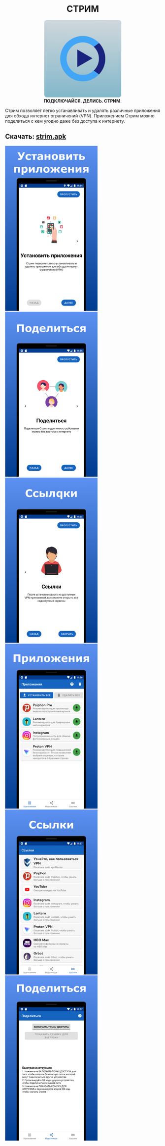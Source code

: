 <div align='center'>
  <br>
  <h1>СТРИМ</h1>
  <img src="./app_icon.png" width="250">
  <br>
  <b>ПОДКЛЮЧАЙСЯ. ДЕЛИСЬ. СТРИМ.</b>
</div>

Стрим позволяет легко устанавливать и удалять различные приложения для обхода интернет ограничений (VPN). 
Приложением Стрим можно поделиться с кем угодно даже без доступа к интернету. 

## Скачать: [strim.apk](https://github.com/StrimConnected/Strim/releases/download/1.0.0/strim.apk)

<img src="./screenshot_01_no_alpha.png" width="300"> <img src="./screenshot_02_no_alpha.png" width="300">
<img src="./screenshot_03_no_alpha.png" width="300"> <img src="./screenshot_04_no_alpha.png" width="300">
<img src="./screenshot_05_no_alpha.png" width="300"> <img src="./screenshot_06_no_alpha.png" width="300">
